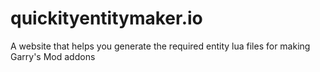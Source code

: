 # quickityentitymaker.io
A website that helps you generate the required entity lua files for making Garry's Mod addons
